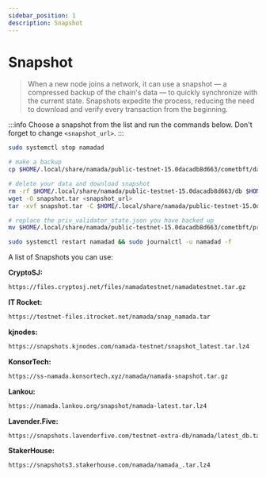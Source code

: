 ```yaml
---
sidebar_position: 1
description: Snapshot
---
```


# Snapshot

> When a new node joins a network, it can use a snapshot — a compressed backup of the chain's data — to quickly synchronize with the current state. Snapshots expedite the process, reducing the need to download and verify every transaction from the beginning.

:::info
Choose a snapshot from the list and run the commands below. Don't forget to change `<snapshot_url>`.
:::

```bash
sudo systemctl stop namadad

# make a backup
cp $HOME/.local/share/namada/public-testnet-15.0dacadb8d663/cometbft/data/priv_validator_state.json $HOME/.local/share/namada/public-testnet-15.0dacadb8d663/cometbft/priv_validator_state.json.backup

# delete your data and download snapshot
rm -rf $HOME/.local/share/namada/public-testnet-15.0dacadb8d663/db $HOME/.local/share/namada/public-testnet-15.0dacadb8d663/cometbft/data
wget -O snapshot.tar <snapshot_url>
tar -xvf snapshot.tar -C $HOME/.local/share/namada/public-testnet-15.0dacadb8d663

# replace the priv_validator_state.json you have backed up
mv $HOME/.local/share/namada/public-testnet-15.0dacadb8d663/cometbft/priv_validator_state.json.backup $HOME/.local/share/namada/public-testnet-15.0dacadb8d663/cometbft/data/priv_validator_state.json

sudo systemctl restart namadad && sudo journalctl -u namadad -f
```

A list of Snapshots you can use:

**CryptoSJ:**

```bash
https://files.cryptosj.net/files/namadatestnet/namadatestnet.tar.gz
```

**IT Rocket:**

```bash
https://testnet-files.itrocket.net/namada/snap_namada.tar
```

**kjnodes:**
```bash
https://snapshots.kjnodes.com/namada-testnet/snapshot_latest.tar.lz4
```

**KonsorTech:**

```bash
https://ss-namada.konsortech.xyz/namada/namada-snapshot.tar.gz
```

**Lankou:**
```bash
https://namada.lankou.org/snapshot/namada-latest.tar.lz4
```

**Lavender.Five:**
```bash
https://snapshots.lavenderfive.com/testnet-extra-db/namada/latest_db.tar.lz4
```

**StakerHouse:**
```bash
https://snapshots3.stakerhouse.com/namada/namada_.tar.lz4
```
